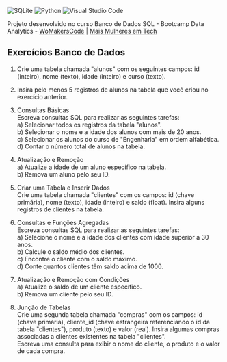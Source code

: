 
![SQLite](https://img.shields.io/badge/sqlite-%2307405e.svg?style=for-the-badge&logo=sqlite&logoColor=white) ![Python](https://img.shields.io/badge/python-3670A0?style=for-the-badge&logo=python&logoColor=ffdd54) ![Visual Studio Code](https://img.shields.io/badge/Visual%20Studio%20Code-0078d7.svg?style=for-the-badge&logo=visual-studio-code&logoColor=white)  

Projeto desenvolvido no curso Banco de Dados SQL - Bootcamp Data Analytics - [WoMakersCode](https://womakerscode.org/) | [Mais Mulheres em Tech](https://www.maismulheres.tech/)

## Exercícios Banco de Dados

1. Crie uma tabela chamada "alunos" com os seguintes campos: id (inteiro), nome (texto), idade (inteiro) e curso (texto).<br/>

2. Insira pelo menos 5 registros de alunos na tabela que você criou no exercício anterior.<br/>

3. Consultas Básicas<br/>
Escreva consultas SQL para realizar as seguintes tarefas:<br/>
a) Selecionar todos os registros da tabela "alunos".<br/>
b) Selecionar o nome e a idade dos alunos com mais de 20 anos.<br/>
c) Selecionar os alunos do curso de "Engenharia" em ordem alfabética.<br/>
d) Contar o número total de alunos na tabela.<br/>

4. Atualização e Remoção<br/>
a) Atualize a idade de um aluno específico na tabela.<br/>
b) Remova um aluno pelo seu ID.<br/>

5. Criar uma Tabela e Inserir Dados<br/>
Crie uma tabela chamada "clientes" com os campos: id (chave primária), nome (texto), idade (inteiro) e saldo (float). Insira alguns
registros de clientes na tabela.<br/>

6. Consultas e Funções Agregadas<br/>
Escreva consultas SQL para realizar as seguintes tarefas:<br/>
a) Selecione o nome e a idade dos clientes com idade superior a 30 anos.<br/>
b) Calcule o saldo médio dos clientes.<br/>
c) Encontre o cliente com o saldo máximo.<br/>
d) Conte quantos clientes têm saldo acima de 1000.

7. Atualização e Remoção com Condições<br/>
a) Atualize o saldo de um cliente específico.<br/>
b) Remova um cliente pelo seu ID.<br/>

8. Junção de Tabelas<br/>
Crie uma segunda tabela chamada "compras" com os campos: id (chave primária), cliente_id (chave estrangeira referenciando o id
da tabela "clientes"), produto (texto) e valor (real). Insira algumas compras associadas a clientes existentes na tabela "clientes".<br/>
Escreva uma consulta para exibir o nome do cliente, o produto e o valor de cada compra.
